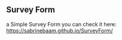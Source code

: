 ## Survey Form
a Simple Survey Form you can check it here: https://sabrinebaam.github.io/SurveyForm/

